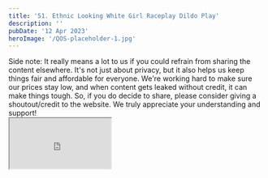 ```yaml
---
title: '51. Ethnic Looking White Girl Raceplay Dildo Play'
description: ''
pubDate: '12 Apr 2023'
heroImage: '/QOS-placeholder-1.jpg'
---
```

<div class="video_paragraph_header"> Side note: It really means a lot to us if you could refrain from sharing the content elsewhere. It's not just about privacy, but it also helps us keep things fair and affordable for everyone. We're working hard to make sure our prices stay low, and when content gets leaked without credit, it can make things tough. So, if you do decide to share, please consider giving a shoutout/credit to the website. We truly appreciate your understanding and support!</div>

<iframe src="https://drive.google.com/file/d/1cCsOGAa61ynhz3f7-17GVMFTimJKhIHI/preview" width="200" height="100" allow="autoplay" allowfullscreen="allowfullscreen"></iframe>

<br>
<br>
<!---<a class="read_more" href="https://drive.google.com/file/d/1cCsOGAa61ynhz3f7-17GVMFTimJKhIHI/view?usp=sharing">Download</a>--->
